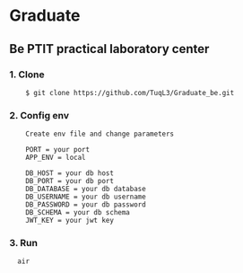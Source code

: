 # Graduate
## Be PTIT practical laboratory center
### 1. Clone
```
    $ git clone https://github.com/TuqL3/Graduate_be.git
```
### 2. Config env
```
    Create env file and change parameters
    
    PORT = your port
    APP_ENV = local

    DB_HOST = your db host
    DB_PORT = your db port
    DB_DATABASE = your db database
    DB_USERNAME = your db username
    DB_PASSWORD = your db password
    DB_SCHEMA = your db schema
    JWT_KEY = your jwt key
```
### 3. Run
```shell
  air
```